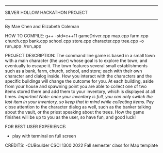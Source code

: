 *******************************
SILVER HOLLOW HACKATHON PROJECT
*******************************
By Mae Chen and Elizabeth Coleman

HOW TO COMPILE:
g++ -std=c++11 gameDriver.cpp map.cpp farm.cpp church.cpp bank.cpp school.cpp store.cpp character.cpp tree.cpp -o run_app
./run_app

PROJECT DESCRIPTION:
The command line game is based in a small town with a main character (the user) whose goal is to explore the town, and eventually to escape it. The town features several small establishments such as a bank, farm, church, school, and store; each with their own character and dialog inside. How you interact with the characters and the specific buildings will change the outcome for you. At each building, aside from your house and spawning point you are able to collect one of two items stored there and add them to your inventory, which is displayed at all times.
  *Important Note: once your inventory is full, you can only switch the last item in your inventory, so keep that in mind while collecting items.*
Pay close attention to the character dialog as well, such as the banker talking about the vault, or the priest speaking about the trees. How the game finishes will be up to you as the user, so have fun, and good luck!

FOR BEST USER EXPERIENCE:
- play with terminal on full screen

CREDITS:
-CUBoulder CSCI 1300 2022 Fall semester class for Map template
